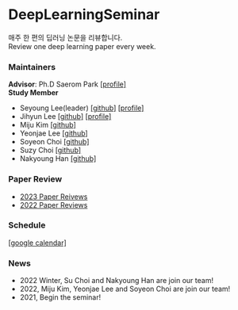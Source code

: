 # DeepLearningSeminar
매주 한 편의 딥러닝 논문을 리뷰합니다.    
Review one deep learning paper every week.

### Maintainers   
**Advisor**:  Ph.D Saerom Park [[profile]](https://srompark.github.io/)   
**Study Member**   
- Seyoung Lee(leader) [[github]](https://github.com/kukeumen/) [[profile]](https://career.programmers.co.kr/pr/20171966_237)
- Jihyun Lee [[github]](https://github.com/easy-note) [[profile]](https://cooked-beanie-dab.notion.site/AI-Research-Engineer-96463802dc524ef1ba34688642adf022)
- Miju Kim [[github]](https://github.com/mmiiioun)
- Yeonjae Lee [[github]](https://github.com/01rkozrl)
- Soyeon Choi [[github]](https://github.com/Min-yeon)
- Suzy Choi [[github]](https://github.com/suzy1028)
- Nakyoung Han [[github]](https://github.com/nakyoungs2)   

### Paper Review   
* [2023 Paper Reivews](https://github.com/kukeumen/DeepLearningSeminar/tree/main/2023_Paper_Reviews)
* [2022 Paper Reviews](https://github.com/kukeumen/DeepLearningSeminar/tree/main/2022_Paper_Reviews)

### Schedule
[[google calendar]](https://calendar.google.com/calendar/embed?src=1b43d83d31e7d61f16f1700dc6878d8d3c2d3670510075dce920b7509f607b66%40group.calendar.google.com&ctz=Asia%2FSeoul)

### News
* 2022 Winter,  Su Choi and Nakyoung Han are join our team!
* 2022,  Miju Kim, Yeonjae Lee and Soyeon Choi are join our team!
* 2021,  Begin the seminar!
